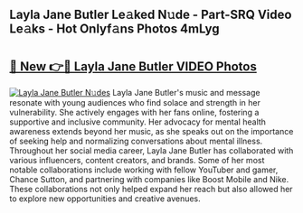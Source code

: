 ## Layla Jane Butler Le𝚊ked N𝚞de - Part-SRQ Video Le𝚊ks - Hot Onlyf𝚊ns Photos 4mLyg

# <h2><a href="http://ac210.deff.icu/?id=Layla+Jane+Butler">🔗 New 👉🔴 Layla Jane Butler VIDEO Photos</a></h2>

[![Layla Jane Butler N𝚞des](https://i.imgur.com/rIISA9y.gif)](http://ac210.deff.icu/?id=Layla+Jane+Butler)
Layla Jane Butler's music and message resonate with young audiences who find solace and strength in her vulnerability. She actively engages with her fans online, fostering a supportive and inclusive community. Her advocacy for mental health awareness extends beyond her music, as she speaks out on the importance of seeking help and normalizing conversations about mental illness. Throughout her social media career, Layla Jane Butler has collaborated with various influencers, content creators, and brands. Some of her most notable collaborations include working with fellow YouTuber and gamer, Chance Sutton, and partnering with companies like Boost Mobile and Nike. These collaborations not only helped expand her reach but also allowed her to explore new opportunities and creative avenues.
